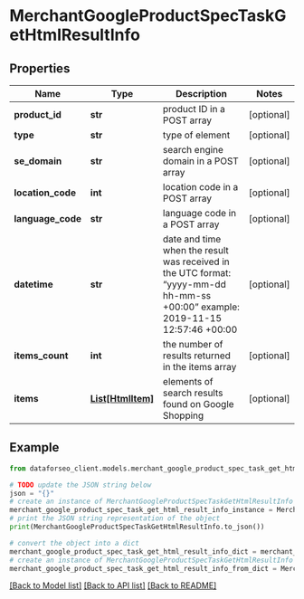 # MerchantGoogleProductSpecTaskGetHtmlResultInfo


## Properties

Name | Type | Description | Notes
------------ | ------------- | ------------- | -------------
**product_id** | **str** | product ID in a POST array | [optional] 
**type** | **str** | type of element | [optional] 
**se_domain** | **str** | search engine domain in a POST array | [optional] 
**location_code** | **int** | location code in a POST array | [optional] 
**language_code** | **str** | language code in a POST array | [optional] 
**datetime** | **str** | date and time when the result was received in the UTC format: “yyyy-mm-dd hh-mm-ss +00:00” example: 2019-11-15 12:57:46 +00:00 | [optional] 
**items_count** | **int** | the number of results returned in the items array | [optional] 
**items** | [**List[HtmlItem]**](HtmlItem.md) | elements of search results found on Google Shopping | [optional] 

## Example

```python
from dataforseo_client.models.merchant_google_product_spec_task_get_html_result_info import MerchantGoogleProductSpecTaskGetHtmlResultInfo

# TODO update the JSON string below
json = "{}"
# create an instance of MerchantGoogleProductSpecTaskGetHtmlResultInfo from a JSON string
merchant_google_product_spec_task_get_html_result_info_instance = MerchantGoogleProductSpecTaskGetHtmlResultInfo.from_json(json)
# print the JSON string representation of the object
print(MerchantGoogleProductSpecTaskGetHtmlResultInfo.to_json())

# convert the object into a dict
merchant_google_product_spec_task_get_html_result_info_dict = merchant_google_product_spec_task_get_html_result_info_instance.to_dict()
# create an instance of MerchantGoogleProductSpecTaskGetHtmlResultInfo from a dict
merchant_google_product_spec_task_get_html_result_info_from_dict = MerchantGoogleProductSpecTaskGetHtmlResultInfo.from_dict(merchant_google_product_spec_task_get_html_result_info_dict)
```
[[Back to Model list]](../README.md#documentation-for-models) [[Back to API list]](../README.md#documentation-for-api-endpoints) [[Back to README]](../README.md)


